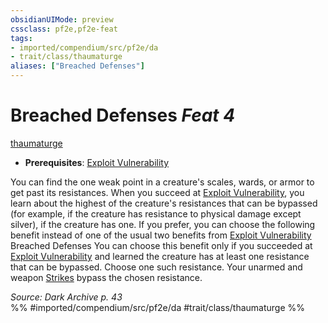 ```yaml
---
obsidianUIMode: preview
cssclass: pf2e,pf2e-feat
tags:
- imported/compendium/src/pf2e/da
- trait/class/thaumaturge
aliases: ["Breached Defenses"]
---
```

# Breached Defenses  *Feat 4*  
[thaumaturge](rules/traits/thaumaturge-da.md)  

- **Prerequisites**: [Exploit Vulnerability](exploit-vulnerability-da.md)

You can find the one weak point in a creature's scales, wards, or armor to get past its resistances. When you succeed at [Exploit Vulnerability](exploit-vulnerability-da.md), you learn about the highest of the creature's resistances that can be bypassed (for example, if the creature has resistance to physical damage except silver), if the creature has one. If you prefer, you can choose the following benefit instead of one of the usual two benefits from [Exploit Vulnerability](exploit-vulnerability-da.md) Breached Defenses You can choose this benefit only if you succeeded at [Exploit Vulnerability](exploit-vulnerability-da.md) and learned the creature has at least one resistance that can be bypassed. Choose one such resistance. Your unarmed and weapon [Strikes](strike.md) bypass the chosen resistance.

*Source: Dark Archive p. 43*  
%% #imported/compendium/src/pf2e/da #trait/class/thaumaturge %%